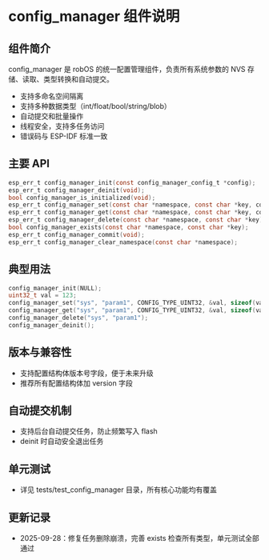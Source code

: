 # config_manager 组件说明

## 组件简介
config_manager 是 robOS 的统一配置管理组件，负责所有系统参数的 NVS 存储、读取、类型转换和自动提交。

- 支持多命名空间隔离
- 支持多种数据类型（int/float/bool/string/blob）
- 自动提交和批量操作
- 线程安全，支持多任务访问
- 错误码与 ESP-IDF 标准一致

## 主要 API

```c
esp_err_t config_manager_init(const config_manager_config_t *config);
esp_err_t config_manager_deinit(void);
bool config_manager_is_initialized(void);
esp_err_t config_manager_set(const char *namespace, const char *key, config_type_t type, const void *value, size_t size);
esp_err_t config_manager_get(const char *namespace, const char *key, config_type_t type, void *value, size_t size);
esp_err_t config_manager_delete(const char *namespace, const char *key);
bool config_manager_exists(const char *namespace, const char *key);
esp_err_t config_manager_commit(void);
esp_err_t config_manager_clear_namespace(const char *namespace);
```

## 典型用法

```c
config_manager_init(NULL);
uint32_t val = 123;
config_manager_set("sys", "param1", CONFIG_TYPE_UINT32, &val, sizeof(val));
config_manager_get("sys", "param1", CONFIG_TYPE_UINT32, &val, sizeof(val));
config_manager_delete("sys", "param1");
config_manager_deinit();
```

## 版本与兼容性
- 支持配置结构体版本号字段，便于未来升级
- 推荐所有配置结构体加 version 字段

## 自动提交机制
- 支持后台自动提交任务，防止频繁写入 flash
- deinit 时自动安全退出任务

## 单元测试
- 详见 tests/test_config_manager 目录，所有核心功能均有覆盖

## 更新记录
- 2025-09-28：修复任务删除崩溃，完善 exists 检查所有类型，单元测试全部通过
